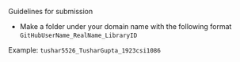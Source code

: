 Guidelines for submission

- Make a folder under your domain name with the following format `GitHubUserName_RealName_LibraryID`

Example: `tushar5526_TusharGupta_1923csi1086`

